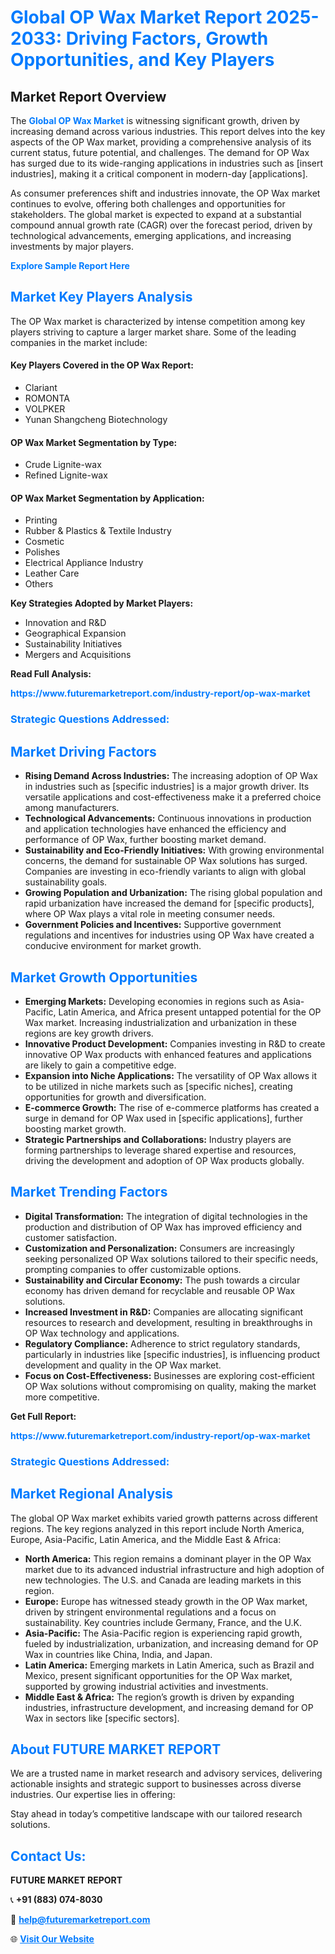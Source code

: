 <h1 style="color: #007BFF;">Global OP Wax Market Report 2025-2033: Driving Factors, Growth Opportunities, and Key Players</h1>

<section id="overview">
<h2>Market Report Overview</h2>
<p>The <a href="https://www.futuremarketreport.com/industry-report/op-wax-market" style="color: #007BFF; text-decoration: none;"><strong>Global OP Wax Market</strong></a> is witnessing significant growth, driven by increasing demand across various industries. This report delves into the key aspects of the OP Wax market, providing a comprehensive analysis of its current status, future potential, and challenges. The demand for OP Wax has surged due to its wide-ranging applications in industries such as [insert industries], making it a critical component in modern-day [applications].</p>
<p>As consumer preferences shift and industries innovate, the OP Wax market continues to evolve, offering both challenges and opportunities for stakeholders. The global market is expected to expand at a substantial compound annual growth rate (CAGR) over the forecast period, driven by technological advancements, emerging applications, and increasing investments by major players.</p>
</section>

<section id="overview">
<p><a href="https://www.futuremarketreport.com/request-sample/reportId=42845" style="color: #007BFF; text-decoration: none;"><strong>Explore Sample Report Here</strong></a></p>
</section>

<section id="key-players">
<h2 style="color: #007BFF;">Market Key Players Analysis</h2>
<p>The OP Wax market is characterized by intense competition among key players striving to capture a larger market share. Some of the leading companies in the market include:</p>
<h4>Key Players Covered in the OP Wax Report:</h4>
<ul><li>Clariant</li><li>ROMONTA</li><li>VOLPKER</li><li>Yunan Shangcheng Biotechnology</li></ul>
<h4>OP Wax Market Segmentation by Type:</h4>
<ul><li>Crude Lignite-wax</li><li>Refined Lignite-wax</li></ul>

<h4>OP Wax Market Segmentation by Application:</h4>
<ul><li>Printing</li><li>Rubber &amp; Plastics &amp; Textile Industry</li><li>Cosmetic</li><li>Polishes</li><li>Electrical Appliance Industry</li><li>Leather Care</li><li>Others</li></ul>
<p><strong>Key Strategies Adopted by Market Players:</strong></p>
<ul>
<li>Innovation and R&D</li>
<li>Geographical Expansion</li>
<li>Sustainability Initiatives</li>
<li>Mergers and Acquisitions</li>
</ul>
</section>

<section>
<p><strong>Read Full Analysis: </strong></p><a href="https://www.futuremarketreport.com/industry-report/op-wax-market" style="color: #007BFF; text-decoration: none;"><strong>https://www.futuremarketreport.com/industry-report/op-wax-market</strong></a>
<h3 style="color: #007BFF;">Strategic Questions Addressed:</h3>
</section>

<section id="driving-factors">
<h2 style="color: #007BFF;">Market Driving Factors</h2>
<ul>
<li><strong>Rising Demand Across Industries:</strong> The increasing adoption of OP Wax in industries such as [specific industries] is a major growth driver. Its versatile applications and cost-effectiveness make it a preferred choice among manufacturers.</li>
<li><strong>Technological Advancements:</strong> Continuous innovations in production and application technologies have enhanced the efficiency and performance of OP Wax, further boosting market demand.</li>
<li><strong>Sustainability and Eco-Friendly Initiatives:</strong> With growing environmental concerns, the demand for sustainable OP Wax solutions has surged. Companies are investing in eco-friendly variants to align with global sustainability goals.</li>
<li><strong>Growing Population and Urbanization:</strong> The rising global population and rapid urbanization have increased the demand for [specific products], where OP Wax plays a vital role in meeting consumer needs.</li>
<li><strong>Government Policies and Incentives:</strong> Supportive government regulations and incentives for industries using OP Wax have created a conducive environment for market growth.</li>
</ul>
</section>

<section id="growth-opportunities">
<h2 style="color: #007BFF;">Market Growth Opportunities</h2>
<ul>
<li><strong>Emerging Markets:</strong> Developing economies in regions such as Asia-Pacific, Latin America, and Africa present untapped potential for the OP Wax market. Increasing industrialization and urbanization in these regions are key growth drivers.</li>
<li><strong>Innovative Product Development:</strong> Companies investing in R&D to create innovative OP Wax products with enhanced features and applications are likely to gain a competitive edge.</li>
<li><strong>Expansion into Niche Applications:</strong> The versatility of OP Wax allows it to be utilized in niche markets such as [specific niches], creating opportunities for growth and diversification.</li>
<li><strong>E-commerce Growth:</strong> The rise of e-commerce platforms has created a surge in demand for OP Wax used in [specific applications], further boosting market growth.</li>
<li><strong>Strategic Partnerships and Collaborations:</strong> Industry players are forming partnerships to leverage shared expertise and resources, driving the development and adoption of OP Wax products globally.</li>
</ul>
</section>

<section id="trending-factors">
<h2 style="color: #007BFF;">Market Trending Factors</h2>
<ul>
<li><strong>Digital Transformation:</strong> The integration of digital technologies in the production and distribution of OP Wax has improved efficiency and customer satisfaction.</li>
<li><strong>Customization and Personalization:</strong> Consumers are increasingly seeking personalized OP Wax solutions tailored to their specific needs, prompting companies to offer customizable options.</li>
<li><strong>Sustainability and Circular Economy:</strong> The push towards a circular economy has driven demand for recyclable and reusable OP Wax solutions.</li>
<li><strong>Increased Investment in R&D:</strong> Companies are allocating significant resources to research and development, resulting in breakthroughs in OP Wax technology and applications.</li>
<li><strong>Regulatory Compliance:</strong> Adherence to strict regulatory standards, particularly in industries like [specific industries], is influencing product development and quality in the OP Wax market.</li>
<li><strong>Focus on Cost-Effectiveness:</strong> Businesses are exploring cost-efficient OP Wax solutions without compromising on quality, making the market more competitive.</li>
</ul>
</section>

<section>
<p><strong>Get Full Report: </strong></p><a href="https://www.futuremarketreport.com/industry-report/op-wax-market" style="color: #007BFF; text-decoration: none;"><strong>https://www.futuremarketreport.com/industry-report/op-wax-market</strong></a>
<h3 style="color: #007BFF;">Strategic Questions Addressed:</h3>
</section>


<section id="regional-analysis">
<h2 style="color: #007BFF;">Market Regional Analysis</h2>
<p>The global OP Wax market exhibits varied growth patterns across different regions. The key regions analyzed in this report include North America, Europe, Asia-Pacific, Latin America, and the Middle East & Africa:</p>
<ul>
<li><strong>North America:</strong> This region remains a dominant player in the OP Wax market due to its advanced industrial infrastructure and high adoption of new technologies. The U.S. and Canada are leading markets in this region.</li>
<li><strong>Europe:</strong> Europe has witnessed steady growth in the OP Wax market, driven by stringent environmental regulations and a focus on sustainability. Key countries include Germany, France, and the U.K.</li>
<li><strong>Asia-Pacific:</strong> The Asia-Pacific region is experiencing rapid growth, fueled by industrialization, urbanization, and increasing demand for OP Wax in countries like China, India, and Japan.</li>
<li><strong>Latin America:</strong> Emerging markets in Latin America, such as Brazil and Mexico, present significant opportunities for the OP Wax market, supported by growing industrial activities and investments.</li>
<li><strong>Middle East & Africa:</strong> The region’s growth is driven by expanding industries, infrastructure development, and increasing demand for OP Wax in sectors like [specific sectors].</li>
</ul>
</section>

<footer>
<h2 style="color: #007BFF;">About FUTURE MARKET REPORT</h2>
<p>We are a trusted name in market research and advisory services, delivering actionable insights and strategic support to businesses across diverse industries. Our expertise lies in offering:</p>

<p>Stay ahead in today’s competitive landscape with our tailored research solutions.</p>

<h2 style="color: #007BFF;">Contact Us:</h2>
<p><strong>FUTURE MARKET REPORT</strong></p>
<p>📞 <strong>+91 (883) 074-8030</strong></p>
<p>📧 <strong><a href="mailto:help@futuremarketreport.com" style="color: #007BFF;">help@futuremarketreport.com</a></strong></p>
<p>🌐 <strong><a href="https://www.futuremarketreport.com/" style="color: #007BFF;">Visit Our Website</a></strong></p>
</footer>